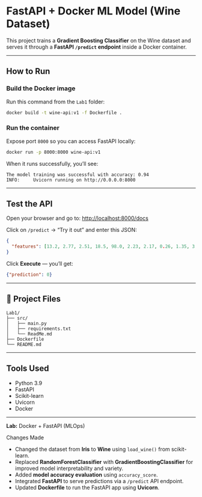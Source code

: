 # FastAPI + Docker ML Model (Wine Dataset)

This project trains a **Gradient Boosting Classifier** on the Wine dataset and serves it through a **FastAPI `/predict` endpoint** inside a Docker container.

---

## How to Run

### Build the Docker image
Run this command from the `Lab1` folder:
```bash
docker build -t wine-api:v1 -f Dockerfile .
```

### Run the container
Expose port `8000` so you can access FastAPI locally:
```bash
docker run -p 8000:8000 wine-api:v1
```

When it runs successfully, you’ll see:
```
The model training was successful with accuracy: 0.94
INFO:     Uvicorn running on http://0.0.0.0:8000
```

---

## Test the API

Open your browser and go to:
[http://localhost:8000/docs](http://localhost:8000/docs)

Click on `/predict` → “Try it out” and enter this JSON:
```json
{
  "features": [13.2, 2.77, 2.51, 18.5, 98.0, 2.23, 2.17, 0.26, 1.35, 3.95, 1.02, 3.58, 1235]
}
```

Click **Execute** — you’ll get:
```json
{"prediction": 0}
```

---

## 🧩 Project Files

```
Lab1/
├── src/
│   ├── main.py
│   ├── requirements.txt
│   └── ReadMe.md
├── Dockerfile
└── README.md
```

---

## Tools Used
- Python 3.9  
- FastAPI  
- Scikit-learn  
- Uvicorn  
- Docker  

---
**Lab:** Docker + FastAPI (MLOps)

Changes Made

- Changed the dataset from **Iris** to **Wine** using `load_wine()` from scikit-learn.  
- Replaced **RandomForestClassifier** with **GradientBoostingClassifier** for improved model interpretability and variety.  
- Added **model accuracy evaluation** using `accuracy_score`.  
- Integrated **FastAPI** to serve predictions via a `/predict` API endpoint.  
- Updated **Dockerfile** to run the FastAPI app using **Uvicorn**.  